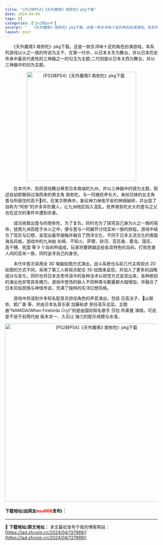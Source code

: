 ```yaml
---
title: "[PS2转PS4]《天外魔境3 南弥陀》pkg下载"
date: 2024-04-08
tags: []
categories: ["ps2转ps4"]
excerpt: "　　《天外魔境3 南弥陀》pkg下载。这是一款东洋味十足的角色扮演游戏。本系列游戏以火之一族的传说为主干，在第一代中，以日本关东为舞台，并以日本历史传承中最具代表性的三神器之一的勾玉为主题;二代则是以日本关西为舞台，并以三神器中的剑为主题。 　　在本代中，则将游戏舞台移至日本南端的九州，并以三神器中&hellip;"
layout: post
---
```


 <p>　　《天外魔境3 南弥陀》pkg下载。这是一款东洋味十足的角色扮演游戏。本系列游戏以火之一族的传说为主干，在第一代中，以日本关东为舞台，并以日本历史传承中最具代表性的三神器之一的勾玉为主题;二代则是以日本关西为舞台，并以三神器中的剑为主题。</p> <p align="center"><img align="" border="0" src="https://lad.sfcrom.cn/wp-content/uploads/2024/04/20240408_6613f86018837.webp" width="360" alt="[PS2转PS4]《天外魔境3 南弥陀》pkg下载" /></p> <p>　　在本代中，则将游戏舞台移至日本南端的九州，并以三神器中的镜为主题，叙述自幼即飘扬过海而来的男主角 南弥陀，与一同被抚养长大，亲如兄妹的女主角 壹与所居住的高千村，在某次祭典中，象征神力保佑平安的神镜破碎，并出现了自称为&ldquo;阿弥&rdquo;的许多异形魔人，让九洲地区陷入混乱，抚养南弥陀长大的壹与之父也在这次的事件中遭到杀害。</p> <p>　　成功拯救出壹与的南弥陀，为了复仇，同时也为了探究自己身为火之一族的宿命，拯救九洲百姓于水火之中，便与壹与一同展开讨伐亚米一族的旅程。游戏中结合了现实与幻想，呈现出最早接触并融合了西洋文化，不同于日本主流文化的南国海岛风格。游戏中的九洲由 长崎、不知火、萨摩、砂河、亚苏香、雾岛、国东、高千穗、死国 等 9 个岛屿所组成，玩家将要跨越这些各具特色的岛屿，打败危害人间的亚米一族，同时追寻自己的身世。</p> <p>　　本代中首次采用全 3D 电脑绘图方式演出，战斗系统也与前几代主观视点 2D 绘图的方式不同，采用了第三人称视点配合 3D 绘图来呈现，并加入了更多的战略成分与变化，同时也将日本古老传说中的各种法术以视觉方式呈现出来，各种绝招的演出也非常具有魄力。游戏中登场的敌人不但种类与数量都大幅增加，并融合了日本风俗民情与神怪传说，充满了独特的东洋幻想风格。</p> <p>　　游戏中将请到许多知名配音员担任角色的声音演出，包括 日高法子、山智佐、鹤广美 等，并由日本名音乐家 加藤和彦 担任音乐总监，主题曲&ldquo;NAMIDA(When Firebirds Cry)&rdquo;则是由国际知名歌手 莎拉.布莱曼 演唱，可说是不逊于前两代由 板本龙一、久石让 操刀的配乐规模与水准。</p> <p align="center"><img align="" border="0" src="http://image.gamespotcdn.net/gamespot/images/2004/screen0/915118_20040924_790screen003.jpg" width="587" alt="[PS2转PS4]《天外魔境3 南弥陀》pkg下载" /></p> <p><h4>下载地址(由网友<font color="red">esu668</font>发布)：</h4></p> 

---
📖 **下载地址/原文地址：** 本文最初发布于我的博客网站：[https://lad.sfcrom.cn/2024/04/137989/](https://lad.sfcrom.cn/2024/04/137989/)

